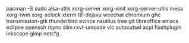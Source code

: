 pacman -S sudo alsa-utils xorg-server xorg-xinit xorg-server-utils mesa xorg-twm xorg-xclock xterm ttf-dejavu weechat chromium ghc transmission-gtk thunderbird evince nautilus tree git libreoffice emacs eclipse openssh rsync slim rxvt-unicode vlc autocutsel acpi flashplugin inkscape gimp netcfg
